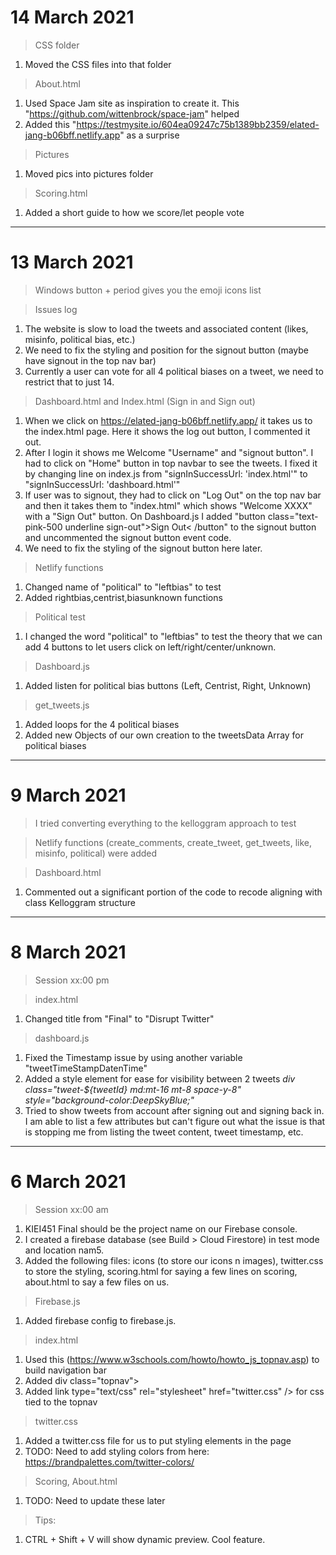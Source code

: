 # 14 March 2021

> CSS folder
1. Moved the CSS files into that folder

> About.html
1. Used Space Jam site as inspiration to create it. This "https://github.com/wittenbrock/space-jam" helped
2. Added this "https://testmysite.io/604ea09247c75b1389bb2359/elated-jang-b06bff.netlify.app" as a surprise

> Pictures
1. Moved pics into pictures folder

> Scoring.html
1. Added a short guide to how we score/let people vote

----------------
# 13 March 2021

> Windows button + period gives you the emoji icons list

> Issues log
1. The website is slow to load the tweets and associated content (likes, misinfo, political bias, etc.)
2. We need to fix the styling and position for the signout button (maybe have signout in the top nav bar)
3. Currently a user can vote for all 4 political biases on a tweet, we need to restrict that to just 14. 

> Dashboard.html and Index.html (Sign in and Sign out)
1. When we click on https://elated-jang-b06bff.netlify.app/ it takes us to the index.html page. Here it shows the log out button, I commented it out.
2. After I login it shows me Welcome "Username" and "signout button". I had to click on "Home" button in top navbar to see the tweets. I fixed it by changing line on index.js from "signInSuccessUrl: 'index.html'" to "signInSuccessUrl: 'dashboard.html'"
3. If user was to signout, they had to click on "Log Out" on the top nav bar and then it takes them to "index.html" which shows "Welcome XXXX" with a "Sign Out" button. On Dashboard.js I added "button class="text-pink-500 underline sign-out">Sign Out< /button" to the signout button and uncommented the signout button event code. 
4. We need to fix the styling of the signout button here later.

> Netlify functions 
1. Changed name of "political" to "leftbias" to test
2. Added rightbias,centrist,biasunknown functions

> Political test
1. I changed the word "political" to "leftbias" to test the theory that we can add 4 buttons to let users click on left/right/center/unknown. 

> Dashboard.js
1. Added listen for political bias buttons (Left, Centrist, Right, Unknown)

> get_tweets.js
1. Added loops for the 4 political biases
2. Added new Objects of our own creation to the tweetsData Array for political biases

----------------
# 9 March 2021
> I tried converting everything to the kelloggram approach to test

> Netlify functions (create_comments, create_tweet, get_tweets, like, misinfo, political) were added

> Dashboard.html
1. Commented out a significant portion of the code to recode aligning with class Kelloggram structure

----------------
# 8 March 2021
> Session xx:00 pm

> index.html
1. Changed title from "Final" to "Disrupt Twitter"

> dashboard.js
1. Fixed the Timestamp issue by using another variable "tweetTimeStampDatenTime"
2. Added a style element for ease for visibility between 2 tweets *div class="tweet-${tweetId} md:mt-16 mt-8 space-y-8" style="background-color:DeepSkyBlue;"*
3. Tried to show tweets from account after signing out and signing back in. I am able to list a few attributes but can't figure out what the issue is that is stopping me from listing the tweet content, tweet timestamp, etc.

----------------
# 6 March 2021
> Session xx:00 am
1. KIEI451 Final should be the project name on our Firebase console.
2. I created a firebase database (see Build > Cloud Firestore) in test mode and location nam5.
3. Added the following files: icons (to store our icons n images), twitter.css to store the styling, scoring.html for saying a few lines on scoring, about.html to say a few files on us.

> Firebase.js
1. Added firebase config to firebase.js.

> index.html
1. Used this (https://www.w3schools.com/howto/howto_js_topnav.asp) to build navigation bar 
2. Added div class="topnav">
3. Added link type="text/css" rel="stylesheet" href="twitter.css" /> for css tied to the topnav

> twitter.css
1. Added a twitter.css file for us to put styling elements in the page
2. TODO: Need to add styling colors from here: https://brandpalettes.com/twitter-colors/

> Scoring, About.html
1. TODO: Need to update these later

> Tips:
1. CTRL + Shift + V will show dynamic preview. Cool feature.





